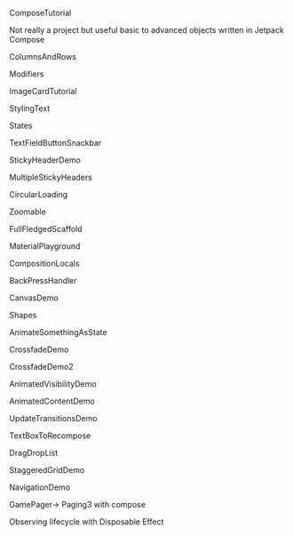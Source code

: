 ComposeTutorial

Not really a project but useful basic to advanced objects written in Jetpack Compose

ColumnsAndRows

Modifiers

ImageCardTutorial

StylingText

States

TextFieldButtonSnackbar

StickyHeaderDemo

MultipleStickyHeaders

CircularLoading

Zoomable

FullFledgedScaffold

MaterialPlayground

CompositionLocals

BackPressHandler

CanvasDemo

Shapes

AnimateSomethingAsState

CrossfadeDemo

CrossfadeDemo2

AnimatedVisibilityDemo

AnimatedContentDemo

UpdateTransitionsDemo

TextBoxToRecompose

DragDropList

StaggeredGridDemo

NavigationDemo

GamePager-> Paging3 with compose

Observing lifecycle with Disposable Effect
